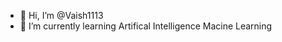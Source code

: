- 👋 Hi, I’m @Vaish1113
- 🌱 I’m currently learning Artifical Intelligence Macine Learning


<!---
Vaish1113/Vaish1113 is a ✨ special ✨ repository because its `README.md` (this file) appears on your GitHub profile.
You can click the Preview link to take a look at your changes.
--->
